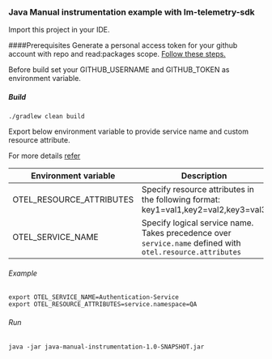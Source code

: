 ### Java Manual instrumentation example with lm-telemetry-sdk

Import this project in your IDE.

####Prerequisites
Generate a personal access token for your github account with repo and read:packages scope.
[Follow these steps.](https://docs.github.com/en/authentication/keeping-your-account-and-data-secure/creating-a-personal-access-token)

Before build set your GITHUB_USERNAME and GITHUB_TOKEN as environment variable.
##### Build
```
./gradlew clean build
```
Export below environment variable to provide service name and custom resource attribute.

For more details [refer](https://github.com/logicmonitor/lm-telemetry-sdk-java/packages/1615817)

| Environment variable     | Description                                                                        |
|--------------------------|------------------------------------------------------------------------------------|
| OTEL_RESOURCE_ATTRIBUTES | Specify resource attributes in the following format: key1=val1,key2=val2,key3=val3 |
| OTEL_SERVICE_NAME        | Specify logical service name. Takes precedence over `service.name` defined with `otel.resource.attributes` |

###### Example

```
export OTEL_SERVICE_NAME=Authentication-Service
export OTEL_RESOURCE_ATTRIBUTES=service.namespace=QA
```

###### Run
```
java -jar java-manual-instrumentation-1.0-SNAPSHOT.jar
```

